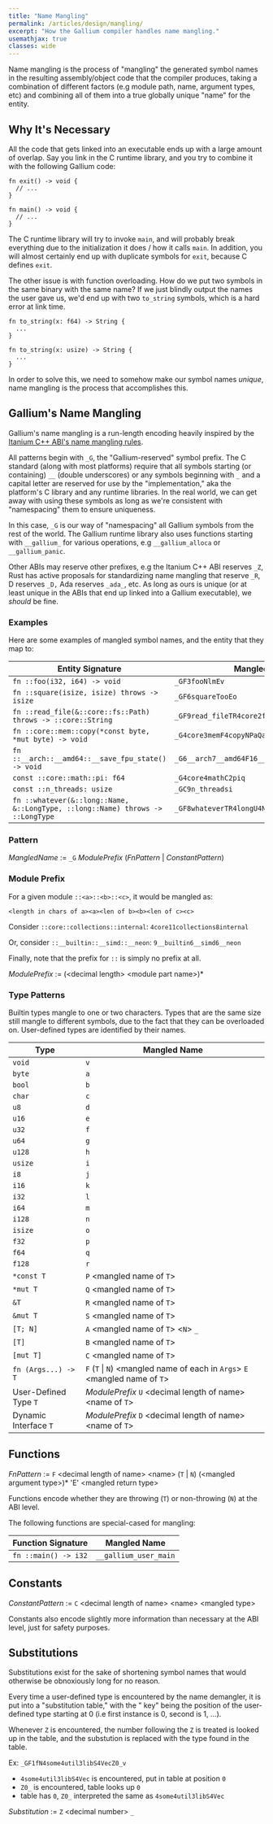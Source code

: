 ```yaml
---
title: "Name Mangling"
permalink: /articles/design/mangling/
excerpt: "How the Gallium compiler handles name mangling."
usemathjax: true
classes: wide
---
```


Name mangling is the process of "mangling" the generated symbol names in the resulting assembly/object code that the
compiler produces, taking a combination of different factors (e.g module path, name, argument types, etc) and combining
all of them into a true globally unique "name" for the entity.

## Why It's Necessary

All the code that gets linked into an executable ends up with a large amount of overlap. Say you link in the C runtime
library, and you try to combine it with the following Gallium code:

~~~
fn exit() -> void {
  // ...
}

fn main() -> void {
  // ...
}
~~~

The C runtime library will try to invoke `main`, and will probably break everything due to the initialization it does /
how it calls `main`. In addition, you will almost certainly end up with duplicate symbols for `exit`, because C
defines `exit`.

The other issue is with function overloading. How do we put two symbols in the same binary with the same name? If we
just blindly output the names the user gave us, we'd end up with two `to_string` symbols, which is a hard error at link
time.

~~~
fn to_string(x: f64) -> String { 
  ...
}

fn to_string(x: usize) -> String {
  ...
}
~~~

In order to solve this, we need to somehow make our symbol names *unique*, name mangling is the process that
accomplishes this.

## Gallium's Name Mangling

Gallium's name mangling is a run-length encoding heavily inspired by
the [Itanium C++ ABI's name mangling rules](https://itanium-cxx-abi.github.io/cxx-abi/abi.html#mangling).

All patterns begin with `_G`, the "Gallium-reserved" symbol prefix. The C standard
(along with most platforms) require that all symbols starting (or containing) `__` (double underscores) or any symbols
beginning with `_` and a capital letter are reserved for use by the "implementation," aka the platform's C library and
any runtime libraries. In the real world, we can get away with using these symbols as long as we're consistent with
"namespacing" them to ensure uniqueness.

In this case, `_G` is our way of "namespacing" all Gallium symbols from the rest of the world. The Gallium runtime
library also uses functions starting with `__gallium_` for various operations, e.g `__gallium_alloca`
or `__gallium_panic`.

Other ABIs may reserve other prefixes, e.g the Itanium C++ ABI reserves `_Z`, Rust has active proposals for
standardizing name mangling that reserve `_R`, D reserves `_D,` Ada reserves `_ada_`, etc. As long as ours is unique (or
at least unique in the ABIs that end up linked into a Gallium executable), we *should* be fine.

### Examples

Here are some examples of mangled symbol names, and the entity that they map to:

| Entity Signature                                                               | Mangled Name                                  |
| ------------------------------------------------------------------------------ | --------------------------------------------- |
| `fn ::foo(i32, i64) -> void`                                                   | `_GF3fooNlmEv`                                |
| `fn ::square(isize, isize) throws -> isize`                                    | `_GF6squareTooEo`                             |
| `fn ::read_file(&::core::fs::Path) throws -> ::core::String`                   | `_GF9read_fileTR4core2fsU4PathE4coreU6String` |
| `fn ::core::mem::copy(*const byte, *mut byte) -> void`                         | `_G4core3memF4copyNPaQaEv`                    |
| `fn ::__arch::__amd64::__save_fpu_state() -> void`                             | `_G6__arch7__amd64F16__save_fpu_stateNEv`     |
| `const ::core::math::pi: f64`                                                  | `_G4core4mathC2piq`                           |
| `const ::n_threads: usize`                                                     | `_GC9n_threadsi`                              |
| `fn ::whatever(&::long::Name, &::LongType, ::long::Name) throws -> ::LongType` | `_GF8whateverTR4longU4NameRU8LongTypeZ0_EZ1_` |

### Pattern

*MangledName* := `_G` *ModulePrefix* (*FnPattern* | *ConstantPattern*)

### Module Prefix

For a given module `::<a>::<b>::<c>`, it would be mangled as:

`<length in chars of a><a><len of b><b><len of c><c>`

Consider `::core::collections::internal`: `4core11collections8internal`

Or, consider `::__builtin::__simd::__neon`: `9__builtin6__simd6__neon`

Finally, note that the prefix for `::` is simply no prefix at all.

*ModulePrefix* := (\<decimal length\> \<module part name\>)*

### Type Patterns

Builtin types mangle to one or two characters. Types that are the same size still mangle to different symbols, due to
the fact that they can be overloaded on. User-defined types are identified by their names.

| Type                  | Mangled Name                                                                    |
| --------------------- | ------------------------------------------------------------------------------- |
| `void`                | `v`                                                                             |
| `byte`                | `a`                                                                             |
| `bool`                | `b`                                                                             |
| `char`                | `c`                                                                             |
| `u8`                  | `d`                                                                             |
| `u16`                 | `e`                                                                             |
| `u32`                 | `f`                                                                             |
| `u64`                 | `g`                                                                             |
| `u128`                | `h`                                                                             |
| `usize`               | `i`                                                                             |
| `i8`                  | `j`                                                                             |
| `i16`                 | `k`                                                                             |
| `i32`                 | `l`                                                                             |
| `i64`                 | `m`                                                                             |
| `i128`                | `n`                                                                             |
| `isize`               | `o`                                                                             |
| `f32`                 | `p`                                                                             |
| `f64`                 | `q`                                                                             |
| `f128`                | `r`                                                                             |
| `*const T`            | `P` \<mangled name of `T`\>                                                     |
| `*mut T`              | `Q` \<mangled name of `T`\>                                                     |
| `&T`                  | `R` \<mangled name of `T`\>                                                     |
| `&mut T`              | `S` \<mangled name of `T`\>                                                     |
| `[T; N]`              | `A` \<mangled name of `T`\> \<`N`\> `_`                                         |
| `[T]`                 | `B` \<mangled name of `T`\>                                                     |
| `[mut T]`             | `C` \<mangled name of `T`\>                                                     |
| `fn (Args...) -> T`   | `F` (`T` \| `N`) \<mangled name of each in `Args`\> `E` \<mangled name of `T`\> |
| User-Defined Type `T` | *ModulePrefix* `U` \<decimal length of name\> \<name of `T`\>                   |
| Dynamic Interface `T` | *ModulePrefix* `D` \<decimal length of name\> \<name of `T`\>                   |

## Functions

*FnPattern* :=  `F` \<decimal length of name\> \<name\> (`T` | `N`) (\<mangled argument type\>)* 'E' \<mangled return
type\>

Functions encode whether they are throwing (`T`) or non-throwing (`N`) at the ABI level.

The following functions are special-cased for mangling:

| Function Signature   | Mangled Name          |
| -------------------- | --------------------- |
| `fn ::main() -> i32` | `__gallium_user_main` |

## Constants

*ConstantPattern* := `C` \<decimal length of name\> \<name\> \<mangled type\>

Constants also encode slightly more information than necessary at the ABI level, just for safety purposes.

## Substitutions

Substitutions exist for the sake of shortening symbol names that would otherwise be obnoxiously long for no reason.

Every time a user-defined type is encountered by the name demangler, it is put into a "substitution table," with the "
key" being the position of the user-defined type starting at 0 (i.e first instance is 0, second is 1, ...).

Whenever `Z` is encountered, the number following the `Z` is treated is looked up in the table, and the substution is
replaced with the type found in the table.

Ex: `_GF1fN4some4util3libS4VecZ0_v`

- `4some4util3libS4Vec` is encountered, put in table at position `0`
- `Z0_` is encountered, table looks up `0`
- table has `0`, `Z0_` interpreted the same as `4some4util3libS4Vec`

*Substitution* := `Z` \<decimal number\> `_`
